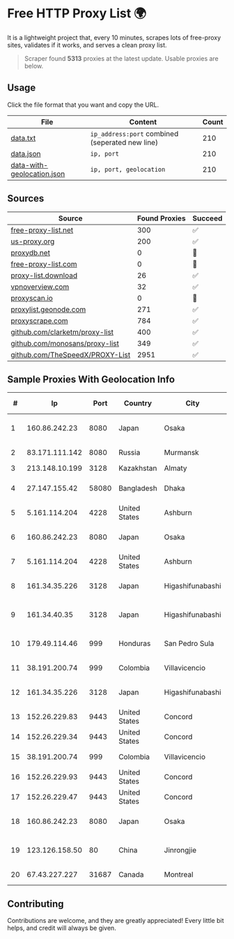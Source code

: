 
# Free HTTP Proxy List 🌍

It is a lightweight project that, every 10 minutes, scrapes lots of free-proxy sites, validates if it works, and serves a clean proxy list.


> Scraper found **5313** proxies at the latest update. Usable proxies are below.

## Usage

Click the file format that you want and copy the URL.


|File|Content|Count|
|----|-------|-----|
|[data.txt](https://raw.githubusercontent.com/themiralay/Proxy-List-World/master/data.txt)|`ip_address:port` combined (seperated new line)|210|
|[data.json](https://raw.githubusercontent.com/themiralay/Proxy-List-World/master/data.json)|`ip, port`|210|
|[data-with-geolocation.json](https://raw.githubusercontent.com/themiralay/Proxy-List-World/master/data-with-geolocation.json)|`ip, port, geolocation`|210|

## Sources

|Source|Found Proxies|Succeed|
|------|-------------|-------|
|[free-proxy-list.net](https://free-proxy-list.net)|300|✅|
|[us-proxy.org](https://www.us-proxy.org)|200|✅|
|[proxydb.net](http://proxydb.net)|0|🚫|
|[free-proxy-list.com](https://free-proxy-list.com/?page=&port=&type%5B%5D=http&type%5B%5D=https&up_time=0&search=Search)|0|🚫|
|[proxy-list.download](https://www.proxy-list.download/HTTP)|26|✅|
|[vpnoverview.com](https://vpnoverview.com/privacy/anonymous-browsing/free-proxy-servers)|32|✅|
|[proxyscan.io](https://www.proxyscan.io)|0|🚫|
|[proxylist.geonode.com](https://proxylist.geonode.com/api/proxy-list?limit=300&page=1&sort_by=lastChecked&sort_type=desc&protocols=http,https)|271|✅|
|[proxyscrape.com](https://api.proxyscrape.com/v2/?request=displayproxies&protocol=http&timeout=10000&country=all&ssl=all&anonymity=all)|784|✅|
|[github.com/clarketm/proxy-list](https://raw.githubusercontent.com/clarketm/proxy-list/master/proxy-list-raw.txt)|400|✅|
|[github.com/monosans/proxy-list](https://raw.githubusercontent.com/monosans/proxy-list/main/proxies/http.txt)|349|✅|
|[github.com/TheSpeedX/PROXY-List](https://raw.githubusercontent.com/TheSpeedX/PROXY-List/master/http.txt)|2951|✅|


## Sample Proxies With Geolocation Info

|#|Ip|Port|Country|City|Internet Service Provider|
|-|--|----|-------|----|-------------------------|
|1|160.86.242.23|8080|Japan|Osaka|Sony Network Communications Inc|
|2|83.171.111.142|8080|Russia|Murmansk|Rostelecom networks|
|3|213.148.10.199|3128|Kazakhstan|Almaty|Haicom Limited|
|4|27.147.155.42|58080|Bangladesh|Dhaka|Link3 Technologies Limited|
|5|5.161.114.204|4228|United States|Ashburn|Hetzner Online GmbH|
|6|160.86.242.23|8080|Japan|Osaka|Sony Network Communications Inc|
|7|5.161.114.204|4228|United States|Ashburn|Hetzner Online GmbH|
|8|161.34.35.226|3128|Japan|Higashifunabashi|NTT PC Communications, Inc.|
|9|161.34.40.35|3128|Japan|Higashifunabashi|NTT PC Communications, Inc.|
|10|179.49.114.46|999|Honduras|San Pedro Sula|Asociacion De Servicio De Internet S. De RL.|
|11|38.191.200.74|999|Colombia|Villavicencio|Cogent Communications|
|12|161.34.35.226|3128|Japan|Higashifunabashi|NTT PC Communications, Inc.|
|13|152.26.229.83|9443|United States|Concord|MCNC|
|14|152.26.229.34|9443|United States|Concord|MCNC|
|15|38.191.200.74|999|Colombia|Villavicencio|Cogent Communications|
|16|152.26.229.93|9443|United States|Concord|MCNC|
|17|152.26.229.47|9443|United States|Concord|MCNC|
|18|160.86.242.23|8080|Japan|Osaka|Sony Network Communications Inc|
|19|123.126.158.50|80|China|Jinrongjie|China Unicom Beijing Province Network|
|20|67.43.227.227|31687|Canada|Montreal|GloboTech Communications|



## Contributing

Contributions are welcome, and they are greatly appreciated! Every
little bit helps, and credit will always be given.

